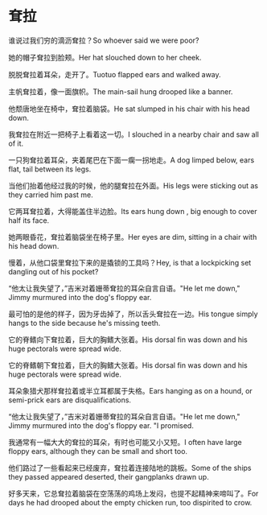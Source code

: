# 耷拉

<p><span class="chinese">谁说过我们穷的滴沥耷拉？</span><span class="english">So whoever said we were poor?</span></p>

<p><span class="chinese">她的帽子耷拉到脸颊。</span><span class="english">Her hat slouched down to her cheek.</span></p>

<p><span class="chinese">脱脱耷拉着耳朵，走开了。</span><span class="english">Tuotuo flapped ears and walked away.</span></p>

<p><span class="chinese">主帆耷拉着，像一面旗帜。</span><span class="english">The main-sail hung drooped like a banner.</span></p>

<p><span class="chinese">他颓唐地坐在椅中，耷拉着脑袋。</span><span class="english">He sat slumped in his chair with his head down.</span></p>

<p><span class="chinese">我耷拉在附近一把椅子上看着这一切。</span><span class="english">I slouched in a nearby chair and saw all of it.</span></p>

<p><span class="chinese">一只狗耷拉着耳朵，夹着尾巴在下面一瘸一拐地走。</span><span class="english">A dog limped below, ears flat, tail between its legs.</span></p>

<p><span class="chinese">当他们抬着他经过我的时候，他的腿耷拉在外面。</span><span class="english">His legs were sticking out as they carried him past me.</span></p>

<p><span class="chinese">它两耳耷拉着，大得能盖住半边脸。</span><span class="english">Its ears hung down , big enough to cover half its face.</span></p>

<p><span class="chinese">她两眼昏花，耷拉着脑袋坐在椅子里。</span><span class="english">Her eyes are dim, sitting in a chair with his head down.</span></p>

<p><span class="chinese">慢着，从他口袋里耷拉下来的是撬锁的工具吗？</span><span class="english">Hey, is that a lockpicking set dangling out of his pocket?</span></p>

<p><span class="chinese">“他太让我失望了，”吉米对着姗蒂耷拉的耳朵自言自语。</span><span class="english">"He let me down," Jimmy murmured into the dog's floppy ear.</span></p>

<p><span class="chinese">最可怕的是他的样子，因为牙齿掉了，所以舌头耷拉在一边。</span><span class="english">His tongue simply hangs to the side because he's missing teeth.</span></p>

<p><span class="chinese">它的脊鳍向下耷拉着，巨大的胸鳍大张着。</span><span class="english">His dorsal fin was down and his huge pectorals were spread wide.</span></p>

<p><span class="chinese">它的脊鳍朝下耷拉着，巨大的胸鳍大张着。</span><span class="english">His dorsal fin was down and his huge pectorals were spread wide.</span></p>

<p><span class="chinese">耳朵象猎犬那样耷拉着或半立耳都属于失格。</span><span class="english">Ears hanging as on a hound, or semi-prick ears are disqualifications.</span></p>

<p><span class="chinese">“他太让我失望了，”吉米对着姗蒂耷拉的耳朵自言自语。</span><span class="english">"He let me down," Jimmy murmured into the dog's floppy ear. "I promised.</span></p>

<p><span class="chinese">我通常有一幅大大的耷拉的耳朵，有时也可能又小又短。</span><span class="english">I often have large floppy ears, although they can be small and short too.</span></p>

<p><span class="chinese">他们路过了一些看起来已经废弃，耷拉着连接陆地的跳板。</span><span class="english">Some of the ships they passed appeared deserted, their gangplanks drawn up.</span></p>

<p><span class="chinese">好多天来，它总耷拉着脑袋在空荡荡的鸡场上发闷，也提不起精神来啼叫了。</span><span class="english">For days he had drooped about the empty chicken run, too dispirited to crow.</span></p>

